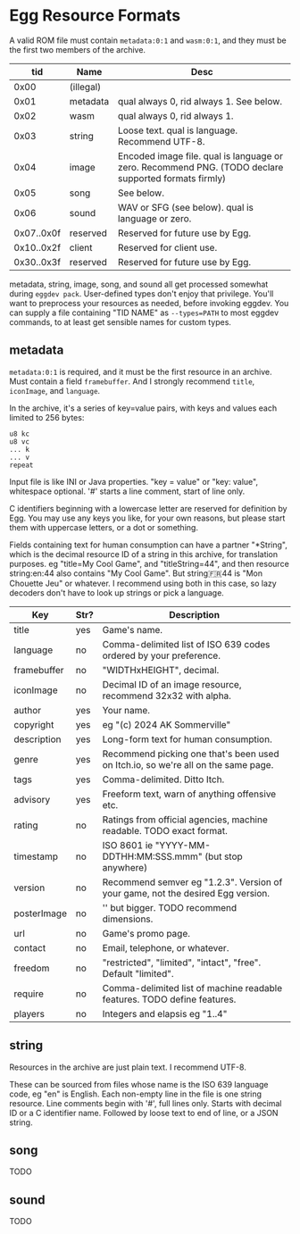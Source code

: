 # Egg Resource Formats

A valid ROM file must contain `metadata:0:1` and `wasm:0:1`, and they must be the first two members of the archive.

| tid  | Name                  | Desc |
|------|-----------------------|------|
| 0x00 | (illegal)             | |
| 0x01 | metadata              | qual always 0, rid always 1. See below. |
| 0x02 | wasm                  | qual always 0, rid always 1. |
| 0x03 | string                | Loose text. qual is language. Recommend UTF-8. |
| 0x04 | image                 | Encoded image file. qual is language or zero. Recommend PNG. (TODO declare supported formats firmly) |
| 0x05 | song                  | See below. |
| 0x06 | sound                 | WAV or SFG (see below). qual is language or zero. |
| 0x07..0x0f | reserved        | Reserved for future use by Egg. |
| 0x10..0x2f | client          | Reserved for client use. |
| 0x30..0x3f | reserved        | Reserved for future use by Egg. |

metadata, string, image, song, and sound all get processed somewhat during `eggdev pack`.
User-defined types don't enjoy that privilege.
You'll want to preprocess your resources as needed, before invoking eggdev.
You can supply a file containing "TID NAME" as `--types=PATH` to most eggdev commands, to at least get sensible names for custom types.

## metadata

`metadata:0:1` is required, and it must be the first resource in an archive.
Must contain a field `framebuffer`. And I strongly recommend `title`, `iconImage`, and `language`.

In the archive, it's a series of key=value pairs, with keys and values each limited to 256 bytes:

```
u8 kc
u8 vc
... k
... v
repeat
```

Input file is like INI or Java properties. "key = value" or "key: value", whitespace optional.
'#' starts a line comment, start of line only.

C identifiers beginning with a lowercase letter are reserved for definition by Egg.
You may use any keys you like, for your own reasons, but please start them with uppercase letters, or a dot or something.

Fields containing text for human consumption can have a partner "*String", which is the decimal resource ID of a string in this archive,
for translation purposes. eg "title=My Cool Game", and "titleString=44", and then resource string:en:44 also contains "My Cool Game".
But string:fr:44 is "Mon Chouette Jeu" or whatever.
I recommend using both in this case, so lazy decoders don't have to look up strings or pick a language.

| Key                 | Str? | Description |
|---------------------|------|-------------|
| title               | yes  | Game's name. |
| language            | no   | Comma-delimited list of ISO 639 codes ordered by your preference. |
| framebuffer         | no   | "WIDTHxHEIGHT", decimal. |
| iconImage           | no   | Decimal ID of an image resource, recommend 32x32 with alpha. |
| author              | yes  | Your name. |
| copyright           | yes  | eg "(c) 2024 AK Sommerville" |
| description         | yes  | Long-form text for human consumption. |
| genre               | yes  | Recommend picking one that's been used on Itch.io, so we're all on the same page. |
| tags                | yes  | Comma-delimited. Ditto Itch. |
| advisory            | yes  | Freeform text, warn of anything offensive etc. |
| rating              | no   | Ratings from official agencies, machine readable. TODO exact format. |
| timestamp           | no   | ISO 8601 ie "YYYY-MM-DDTHH:MM:SSS.mmm" (but stop anywhere) |
| version             | no   | Recommend semver eg "1.2.3". Version of your game, not the desired Egg version. |
| posterImage         | no   | '' but bigger. TODO recommend dimensions. |
| url                 | no   | Game's promo page. |
| contact             | no   | Email, telephone, or whatever. |
| freedom             | no   | "restricted", "limited", "intact", "free". Default "limited". |
| require             | no   | Comma-delimited list of machine readable features. TODO define features. |
| players             | no   | Integers and elapsis eg "1..4" |

## string

Resources in the archive are just plain text. I recommend UTF-8.

These can be sourced from files whose name is the ISO 639 language code, eg "en" is English.
Each non-empty line in the file is one string resource.
Line comments begin with '#', full lines only.
Starts with decimal ID or a C identifier name.
Followed by loose text to end of line, or a JSON string.

## song

TODO

## sound

TODO
